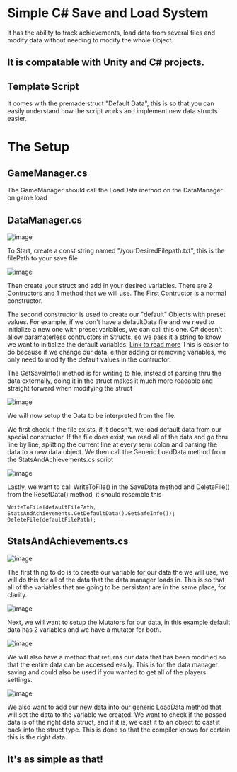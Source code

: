 # Simple C# Save and Load System
It has the ability to track achievements, load data from several files and modify data without needing to modify the whole Object. 

## It is compatable with Unity and C# projects. 

## Template Script
It comes with the premade struct "Default Data", this is so that you can easily understand how the script works and implement new data structs easier.   

# The Setup

## GameManager.cs
The GameManager should call the LoadData method on the DataManager on game load

## DataManager.cs
![image](https://user-images.githubusercontent.com/32739337/118184117-534e0d80-b411-11eb-85fe-81ae0ee9ef9b.png)

To Start, create a const string named "/yourDesiredFilepath.txt", this is the filePath to your save file

![image](https://user-images.githubusercontent.com/32739337/118184464-c6578400-b411-11eb-927d-472d3893bff6.png)

Then create your struct and add in your desired variables.
There are 2 Contructors and 1 method that we will use.
The First Contructor is a normal constructor.

The second constructor is used to create our "default" Objects with preset values. For example, if we don't have a defaultData file and we need to initialize a new one with preset variables, we can call this one. C# doesn't allow paramaterless contructors in Structs, so we pass it a string to know we want to initialize the default variables. [Link to read more](https://stackoverflow.com/questions/333829/why-cant-i-define-a-default-constructor-for-a-struct-in-net) This is easier to do because if we change our data, either adding or removing variables, we only need to modify the default values in the contructor.

The GetSaveInfo() method is for writing to file, instead of parsing thru the data externally, doing it in the struct makes it much more readable and straight forward when modifying the struct  

![image](https://user-images.githubusercontent.com/32739337/118185758-47fbe180-b413-11eb-93a0-90f6e9b065c4.png)

We will now setup the Data to be interpreted from the file.

We first check if the file exists, if it doesn't, we load default data from our special constructor. If the file does exist, we read all of the data and go thru line by line, splitting the current line at every semi colon and parsing the data to a new data object. We then call the Generic LoadData method from the StatsAndAchievements.cs script

![image](https://user-images.githubusercontent.com/32739337/118199615-d7ac8a80-b429-11eb-8818-ba283686c550.png)

Lastly, we want to call WriteToFile() in the SaveData method and DeleteFile() from the ResetData() method, it should resemble this
 ```
WriteToFile(defaultFilePath, StatsAndAchievements.GetDefaultData().GetSafeInfo());
DeleteFile(defaultFilePath);
 ```
## StatsAndAchievements.cs
![image](https://user-images.githubusercontent.com/32739337/118199656-e98e2d80-b429-11eb-97d6-2de46cf93e4b.png)

The first thing to do is to create our variable for our data the we will use, we will do this for all of the data that the data manager loads in. This is so that all of the variables that are going to be persistant are in the same place, for clarity.

![image](https://user-images.githubusercontent.com/32739337/118199748-28bc7e80-b42a-11eb-9de9-da804c0a9164.png)

Next, we will want to setup the Mutators for our data, in this example default data has 2 variables and we have a mutator for both.

![image](https://user-images.githubusercontent.com/32739337/118200032-a5e7f380-b42a-11eb-8df7-7776bfb19623.png)

We will also have a method that returns our data that has been modified so that the entire data can be accessed easily. This is for the data manager saving and could also be used if you wanted to get all of the players settings.

![image](https://user-images.githubusercontent.com/32739337/118201014-e9dbf800-b42c-11eb-93c8-9d900f6dbb41.png)

We also want to add our new data into our generic LoadData method that will set the data to the variable we created. We want to check if the passed data is of the right data struct, and if it is, we cast it to an object to cast it back into the struct type. This is done so that the compiler knows for certain this is the right data.

## It's as simple as that!
